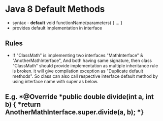# Java 8 Default Methods
  - syntax - **default** void functionName(parameters) { ... }
  - provides default implementation in interface
  
## Rules 
  - If "ClassMath" is implementing two interfaces "MathInterface" & "AnotherMathInterface", And both having same signature, then class "ClassMath" should provide implementation as multiple inheritance rule is broken. it will give compilation exception as "Duplicate default methods". So class can also call respective interface default method by using interface name with super as below.
    
E.g.
      *@Override
			*public double divide(int a, int b) {
				*return AnotherMathInterface.super.divide(a, b);
			*}
  - 
